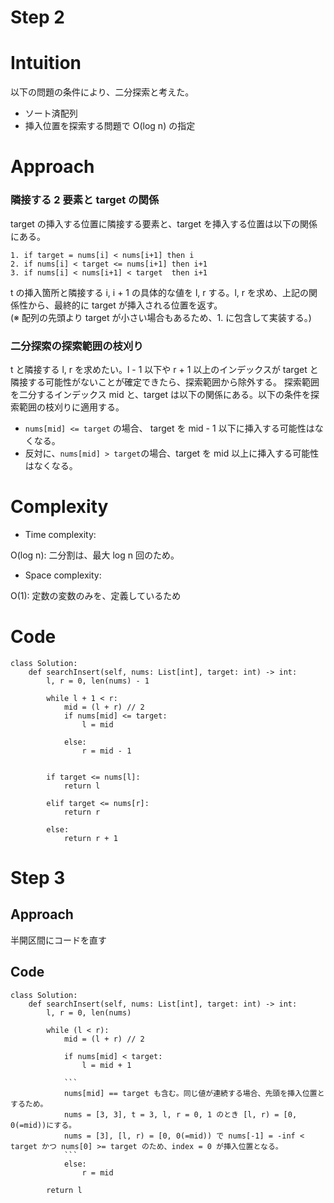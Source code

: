 # Step 2

# Intuition
<!-- Describe your first thoughts on how to solve this problem. -->

以下の問題の条件により、二分探索と考えた。
- ソート済配列
- 挿入位置を探索する問題で O(log n) の指定


# Approach
<!-- Describe your approach to solving the problem. -->

### 隣接する 2 要素と target の関係

target の挿入する位置に隣接する要素と、target を挿入する位置は以下の関係にある。

```
1. if target = nums[i] < nums[i+1] then i 
2. if nums[i] < target <= nums[i+1] then i+1
3. if nums[i] < nums[i+1] < target  then i+1
```

t の挿入箇所と隣接する i, i + 1 の具体的な値を l, r する。l, r を求め、上記の関係性から、最終的に target が挿入される位置を返す。  
(※ 配列の先頭より target が小さい場合もあるため、1. に包含して実装する。)

### 二分探索の探索範囲の枝刈り

t と隣接する l, r を求めたい。l - 1 以下や r + 1 以上のインデックスが target と隣接する可能性がないことが確定できたら、探索範囲から除外する。
探索範囲を二分するインデックス mid と、target は以下の関係にある。以下の条件を探索範囲の枝刈りに適用する。

- `nums[mid] <= target` の場合、 target を mid - 1 以下に挿入する可能性はなくなる。
- 反対に、`nums[mid] > target`の場合、target を mid 以上に挿入する可能性はなくなる。


# Complexity
- Time complexity:
<!-- Add your time complexity here, e.g. $$O(n)$$ -->
O(log n): 二分割は、最大 log n 回のため。
- Space complexity:
<!-- Add your space complexity here, e.g. $$O(n)$$ -->
O(1): 定数の変数のみを、定義しているため

# Code
```python3 []
class Solution:
    def searchInsert(self, nums: List[int], target: int) -> int:
        l, r = 0, len(nums) - 1

        while l + 1 < r:
            mid = (l + r) // 2
            if nums[mid] <= target:
                l = mid
                
            else:
                r = mid - 1
        

        if target <= nums[l]: 
            return l

        elif target <= nums[r]:
            return r

        else:
            return r + 1
```

# Step 3

## Approach

半開区間にコードを直す

## Code
```python3 []
class Solution:
    def searchInsert(self, nums: List[int], target: int) -> int:
        l, r = 0, len(nums)

        while (l < r):
            mid = (l + r) // 2

            if nums[mid] < target:
                l = mid + 1

            ```
            nums[mid] == target も含む。同じ値が連続する場合、先頭を挿入位置とするため。
            nums = [3, 3], t = 3, l, r = 0, 1 のとき [l, r) = [0, 0(=mid))にする。
            nums = [3], [l, r) = [0, 0(=mid)) で nums[-1] = -inf < target かつ nums[0] >= target のため、index = 0 が挿入位置となる。
            ```
            else:
                r = mid
        
        return l 
```